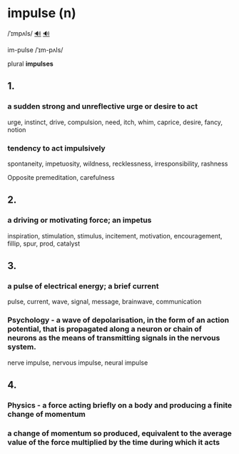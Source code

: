 # impulse (n)

/ˈɪmpʌls/ [🔊](https://www.oxfordlearnersdictionaries.com/media/english/uk_pron/i/imp/impul/impulse__gb_1.mp3) [🔊](https://www.oxfordlearnersdictionaries.com/media/english/us_pron/i/imp/impul/impulse__us_1.mp3)

im-pulse /ˈɪm-pʌls/

plural **impulses**

## 1.

### a sudden strong and unreflective urge or desire to act

urge, instinct, drive, compulsion, need, itch, whim, caprice, desire, fancy, notion

### tendency to act impulsively

spontaneity, impetuosity, wildness, recklessness, irresponsibility, rashness

Opposite premeditation, carefulness

## 2.

### a driving or motivating force; an impetus

inspiration, stimulation, stimulus, incitement, motivation, encouragement, fillip, spur, prod, catalyst

## 3.

### a pulse of electrical energy; a brief current

pulse, current, wave, signal, message, brainwave, communication

### Psychology - a wave of depolarisation, in the form of an action potential, that is propagated along a neuron or chain of neurons as the means of transmitting signals in the nervous system.

nerve impulse, nervous impulse, neural impulse

## 4.

### Physics - a force acting briefly on a body and producing a finite change of momentum

### a change of momentum so produced, equivalent to the average value of the force multiplied by the time during which it acts
